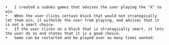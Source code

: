 	•	I created a sudoku games that advises the user playing the "X" to win.
	•	When the user clicks certain block that would not strategically let them win, it witholds the user from playing, and advises that it is not a smart choice.
	•	If the user clicks on a block that is strategically smart, it lets the user do so and states that it is a good choice.
	•	Game can be restarted and be played over as many times wanted.
